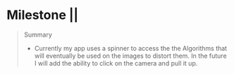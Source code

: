 # Milestone ||

> Summary
>* Currently my app uses a spinner to access the the Algorithms that will eventually be used on the images to distort them. In the future I will add the ability to click on the camera and pull it up. 
